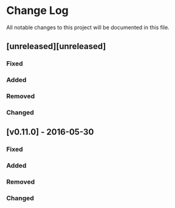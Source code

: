 Change Log
==========

All notable changes to this project will be documented in this file.

[unreleased][unreleased]
------------------------

### Fixed

### Added

### Removed

### Changed

[v0.11.0] - 2016-05-30
---------------------

### Fixed

### Added

### Removed

### Changed
